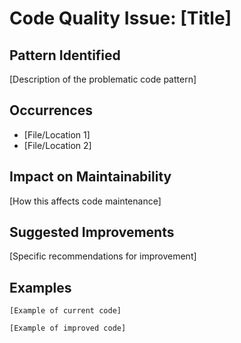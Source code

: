 # Code Quality Issue: [Title]

## Pattern Identified
[Description of the problematic code pattern]

## Occurrences
- [File/Location 1]
- [File/Location 2]

## Impact on Maintainability
[How this affects code maintenance]

## Suggested Improvements
[Specific recommendations for improvement]

## Examples
```[language]
[Example of current code]
```

```[language]
[Example of improved code]
```